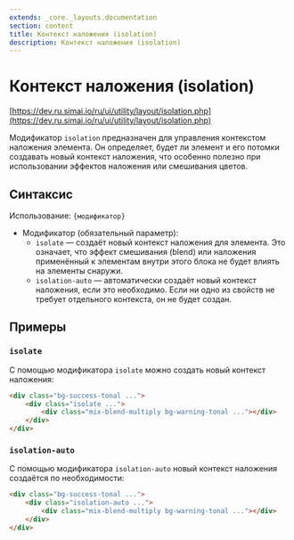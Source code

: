 ```yaml
---
extends: _core._layouts.documentation
section: content
title: Контекст наложения (isolation)
description: Контекст наложения (isolation)
---
```


# Контекст наложения (isolation)

[https://dev.ru.simai.io/ru/ui/utility/layout/isolation.php](https://dev.ru.simai.io/ru/ui/utility/layout/isolation.php)

Модификатор `isolation` предназначен для управления контекстом наложения элемента. Он определяет, будет ли элемент и его
потомки создавать новый контекст наложения, что особенно полезно при использовании эффектов наложения или смешивания
цветов.

## Синтаксис

Использование: `{модификатор}`

- Модификатор (обязательный параметр):
    - `isolate` — создаёт новый контекст наложения для элемента. Это означает, что эффект смешивания (blend) или
      наложения применённый к элементам внутри этого блока не будет влиять на элементы снаружи.
    - `isolation-auto` — автоматически создаёт новый контекст наложения, если это необходимо. Если ни одно из свойств не
      требует отдельного контекста, он не будет создан.

## Примеры

### `isolate`  
С помощью модификатора `isolate` можно создать новый контекст наложения:

```html
<div class="bg-success-tonal ...">
    <div class="isolate ...">
        <div class="mix-blend-multiply bg-warning-tonal ..."></div>
    </div>
</div>
```

### `isolation-auto`  
С помощью модификатора `isolation-auto` новый контекст наложения создаётся по необходимости:

```html
<div class="bg-success-tonal ...">
    <div class="isolation-auto ...">
        <div class="mix-blend-multiply bg-warning-tonal ..."></div>
    </div>
</div>
```

